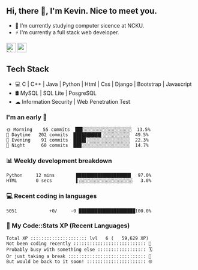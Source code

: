 ## Hi, there 👋, I'm Kevin. Nice to meet you.

- 🌱 I’m currently studying computer sicence at NCKU.
- ⚡ I'm currently a full stack web developer.

<a href="https://www.linkedin.com/in/kevin12686/"><img alt="LinkedIn" src="https://img.shields.io/badge/linkedin%20-%230077B5.svg?&style=for-the-badge&logo=linkedin&logoColor=white" height=25></a>
<a href="https://www.instagram.com/kevin12686/"><img src="https://img.shields.io/badge/instagram-3f729b?&style=for-the-badge&logo=instagram&logoColor=white" height=25></a>

## Tech Stack

* 💻 C | C++ | Java | Python | Html | Css | Django | Bootstrap | Javascript
* 🛢️ MySQL | SQL Lite | PosgreSQL
* ☁ Information Security | Web Penetration Test

### I'm an early 🐤

<!-- early_bird start -->

```text
🌞 Morning    55 commits  ██▊░░░░░░░░░░░░░░░░░░  13.5%
🌆 Daytime   202 commits  ██████████▍░░░░░░░░░░  49.5%
🌃 Evening    91 commits  ████▋░░░░░░░░░░░░░░░░  22.3%
🌙 Night      60 commits  ███░░░░░░░░░░░░░░░░░░  14.7%
```

<!-- early_bird end -->

### 📊 Weekly development breakdown

<!-- code_time start -->

```text
Python     12 mins        ████████████████████▍  97.0%
HTML       0 secs         ▌░░░░░░░░░░░░░░░░░░░░   3.0%
```

<!-- code_time end -->

### 💻 Recent coding in languages

<!-- code_diff start -->

```text
5051            +0/     -0 █████████████████████100.0%
```

<!-- code_diff end -->

### 🧰 My Code::Stats XP (Recent Languages)

<!-- codestats start -->

```text
Total XP ::::::::::::::::::::: lvl   6 (   59,629 XP) 
Not been coding recently ::::::::::::::::::::::::::: 🙈
Probably busy with something else :::::::::::::::::: 🗓
Or just taking a break ::::::::::::::::::::::::::::: 🌴
But would be back to it soon! :::::::::::::::::::::: 🤓
```

<!-- codestats end -->
